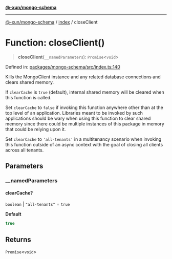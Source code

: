 [**@-xun/mongo-schema**](../../README.md)

***

[@-xun/mongo-schema](../../README.md) / [index](../README.md) / closeClient

# Function: closeClient()

> **closeClient**(`__namedParameters`): `Promise`\<`void`\>

Defined in: [packages/mongo-schema/src/index.ts:140](https://github.com/Xunnamius/mongo-utils/blob/22de939f192fb2c686749b8a378c031c83e2b0b0/packages/mongo-schema/src/index.ts#L140)

Kills the MongoClient instance and any related database connections and
clears shared memory.

If `clearCache` is `true` (default), internal shared memory will be cleared
when this function is called.

Set `clearCache` to `false` if invoking this function anywhere other than at
the top level of an application. Libraries meant to be invoked by such
applications should be wary when using this function to clear shared memory
since there could be multiple instances of this package in memory that could
be relying upon it.

Set `clearCache` to `'all-tenants'` in a multitenancy scenario when invoking
this function outside of an async context with the goal of closing all
clients across all tenants.

## Parameters

### \_\_namedParameters

#### clearCache?

`boolean` \| `"all-tenants"` = `true`

**Default**

```ts
true
```

## Returns

`Promise`\<`void`\>
